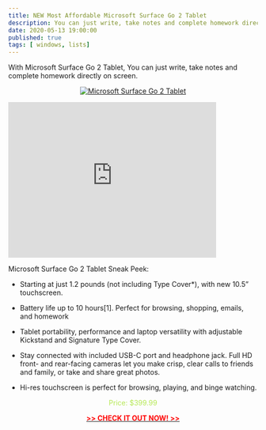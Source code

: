 ```yaml
---
title: NEW Most Affordable Microsoft Surface Go 2 Tablet
description: You can just write, take notes and complete homework directly on screen.
date: 2020-05-13 19:00:00
published: true
tags: [ windows, lists]
---
```


With  Microsoft Surface Go 2 Tablet, You can just write, take notes and complete homework directly on screen.

<p align="center">
    <a href="https://amzn.to/35UYbMm" >
        <img src="https://images-na.ssl-images-amazon.com/images/I/716%2BJrr-zKL._AC_SL1500_.jpg" alt=" Microsoft Surface Go 2 Tablet" title=" Microsoft Surface Go 2 Tablet"  />
    </a>
</p>


<div class="video-responsive">
    <iframe width="420" height="315" src="https://www.youtube.com/embed/YNPO5kKTnJ0" frameborder="0" allowfullscreen></iframe>
</div>

Microsoft Surface Go 2 Tablet Sneak Peek:

*   Starting at just 1.2 pounds (not including Type Cover*), with new 10.5” touchscreen.

*   Battery life up to 10 hours[1]. Perfect for browsing, shopping, emails, and homework

*   Tablet portability, performance and laptop versatility with adjustable Kickstand and Signature Type Cover.

*   Stay connected with included USB-C port and headphone jack. Full HD front- and rear-facing cameras let you make crisp, clear calls to friends and family, or take and share great photos.

*   Hi-res touchscreen is perfect for browsing, playing, and binge watching.


<p align="center" style="color: #b5e853;">
    Price: $399.99 
</p>

<p align="center">
    <a href="https://amzn.to/35UYbMm">
        <strong style="color: red;">>> CHECK IT OUT NOW! >></strong>
    </a>
</p>